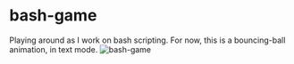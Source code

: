 # bash-game
Playing around as I work on bash scripting. For now, this is a bouncing-ball animation, in text mode.
![bash-game](https://user-images.githubusercontent.com/2184268/114971920-650cb700-9e4b-11eb-94f6-e8726bedb1cc.gif)

